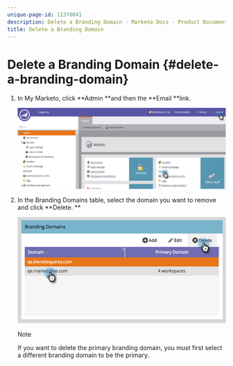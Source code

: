 ```yaml
---
unique-page-id: 11378041
description: Delete a Branding Domain - Marketo Docs - Product Documentation
title: Delete a Branding Domain
---
```


# Delete a Branding Domain {#delete-a-branding-domain}

1. In My Marketo, click&nbsp;**Admin&nbsp;**and then the&nbsp;**Email&nbsp;**link.

   ![](assets/image2016-6-29-16-3a42-3a20.png)

1. In the Branding Domains table, select the domain you want to remove and click **Delete. **

   ![](assets/image2016-8-12-11-3a0-3a26.png)

   >[!NOTE]
   >
   >If you want to delete the primary branding domain, you must first select a different branding domain to be the primary.

